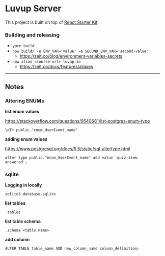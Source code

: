 # Luvup Server

This project is built on top of [React Starter Kit](https://www.reactstarterkit.com).

### Building and releasing

- `yarn build`
- `now build/ -e ENV_VAR='value' -e SECOND_ENV_VAR='second-value'`
  + https://zeit.co/blog/environment-variables-secrets
- `now alias <source-url> luvup.io`
  + https://zeit.co/docs/features/aliases

---
## Notes

### Altering ENUMs

**list enum values**

https://stackoverflow.com/questions/9540681/list-postgres-enum-type

`\dT+ public."enum_UserEvent_name"`

**adding enum values**

https://www.postgresql.org/docs/9.5/static/sql-altertype.html

`alter type public."enum_UserEvent_name" add value 'quiz-item-answered';`

### sqlite

**Logging in locally**

`sqlite3 database.sqlite`

**list tables**

`.tables`

**list table schema**

`.schema <table name>`

**add column**

`ALTER TABLE table_name ADD new_column_name column_definition;`
